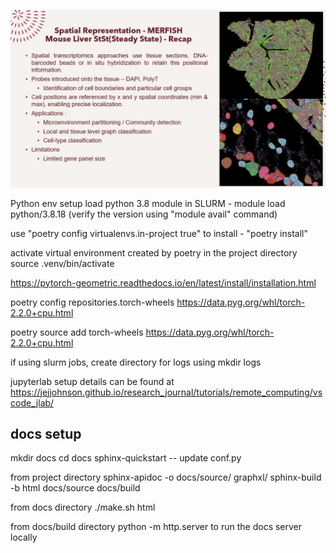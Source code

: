 <!-- Needs changes -->


<!-- add images from docs/slides -->

![screenshot](docs/slides/Slide2.jpg)



Python env setup
load python 3.8 module
in SLURM - module load python/3.8.18 (verify the version using "module avail" command)

<!-- to ensure virtual environments are created in the local directory -->
use "poetry config virtualenvs.in-project true"
to install - "poetry install"

activate virtual environment created by poetry in the project directory
source .venv/bin/activate

<!-- to be able to install torch-scatter, open issue at https://github.com/rusty1s/pytorch_sparse/issues/156 -->
<!-- please refer here for different options -->
https://pytorch-geometric.readthedocs.io/en/latest/install/installation.html

poetry config repositories.torch-wheels https://data.pyg.org/whl/torch-2.2.0+cpu.html

poetry source add torch-wheels https://data.pyg.org/whl/torch-2.2.0+cpu.html

if using slurm jobs, create directory for logs using mkdir logs


jupyterlab setup details can be found at https://jejjohnson.github.io/research_journal/tutorials/remote_computing/vscode_jlab/

docs setup
---------------
mkdir docs
cd docs
sphinx-quickstart
-- update conf.py

from project directory
sphinx-apidoc -o docs/source/ graphxl/
sphinx-build -b html docs/source docs/build

from docs directory
./make.sh html

from docs/build directory
python -m http.server to run the docs server locally

